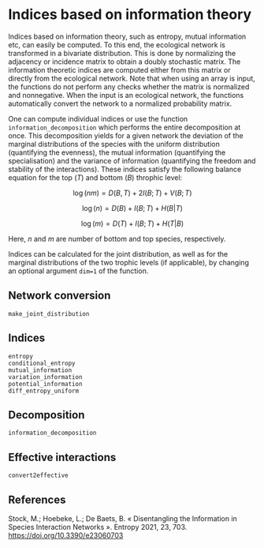 # Indices based on information theory

Indices based on information theory, such as entropy, mutual information etc, can easily be computed. To this end, the ecological network is transformed in a bivariate distribution. This is done by normalizing the adjacency or incidence matrix to obtain a doubly stochastic matrix. The information theoretic indices are computed either from this matrix or directly from the ecological network. Note that when using an array is input, the functions do not perform any checks whether the matrix is normalized and nonnegative. When the input is an ecological network, the functions automatically convert the network to a normalized probability matrix.

One can compute individual indices or use the function `information_decomposition` which performs the entire decomposition at once. This decomposition yields for a given network the deviation of the marginal distributions of the species with the uniform distribution (quantifying the evenness), the mutual information (quantifying the specialisation) and the variance of information (quantifying the freedom and stability of the interactions). These indices satisfy the following balance equation for the top ($T$) and bottom ($B$) throphic level:

$$
\log(nm) = D(B,T) + 2 I(B;T) + V(B;T)
$$

$$
\log(n) = D(B) + I(B;T) + H(B|T)
$$

$$
\log(m) = D(T) + I(B;T) + H(T|B)
$$

Here, $n$ and $m$ are number of bottom and top species, respectively.

Indices can be calculated for the joint distribution, as well as for the marginal distributions of the two trophic levels (if applicable), by changing an optional argument `dim=1` of the function.

## Network conversion

```@docs
make_joint_distribution
```

## Indices

```@docs
entropy
conditional_entropy
mutual_information
variation_information
potential_information
diff_entropy_uniform
```

## Decomposition

```@docs
information_decomposition
```

## Effective interactions

```@docs
convert2effective
```

## References

Stock, M.; Hoebeke, L.; De Baets, B. « Disentangling the Information in Species Interaction Networks ».
Entropy 2021, 23, 703. https://doi.org/10.3390/e23060703